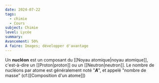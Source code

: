 ```yaml
---
date: 2024-07-22
tags:
  - chimie
  - Cours
subject: Chimie
level: Lycée
summary: 
Avancement: 50%
A faire: Images; développer d'avantage
---
```


Un **nucléon** est un composant du [[Noyau atomique|noyau atomique]], c'est-à-dire un [[Proton|proton]] ou un [[Neutron|neutron]]. Le nombre de nucléons par atome est généralement noté "_**A**_", et appelé "nombre de masse" (cf:[[Composition d'un atome]])